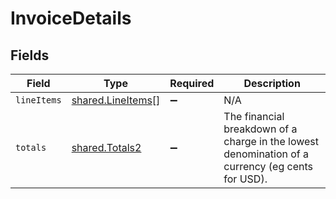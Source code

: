 # InvoiceDetails


## Fields

| Field                                                                                            | Type                                                                                             | Required                                                                                         | Description                                                                                      |
| ------------------------------------------------------------------------------------------------ | ------------------------------------------------------------------------------------------------ | ------------------------------------------------------------------------------------------------ | ------------------------------------------------------------------------------------------------ |
| `lineItems`                                                                                      | [shared.LineItems](../../../sdk/models/shared/lineitems.md)[]                                    | :heavy_minus_sign:                                                                               | N/A                                                                                              |
| `totals`                                                                                         | [shared.Totals2](../../../sdk/models/shared/totals2.md)                                          | :heavy_minus_sign:                                                                               | The financial breakdown of a charge in the lowest denomination of a currency (eg cents for USD). |